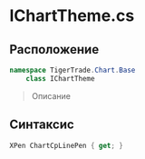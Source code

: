 
# IChartTheme.cs
## Расположение
```csharp
namespace TigerTrade.Chart.Base  
    class IChartTheme
```

> Описание

## Синтаксис
```csharp
XPen ChartCpLinePen { get; }
```
